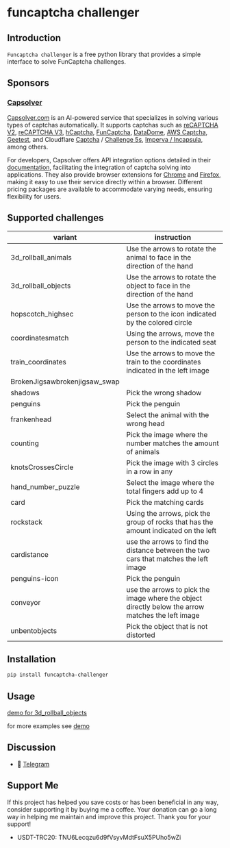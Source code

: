 # funcaptcha challenger

## Introduction

`Funcaptcha challenger` is a free python library that provides a simple interface to solve FunCaptcha challenges.

## Sponsors

### [Capsolver](https://capsolver.com?utm_source=github&utm_medium=banner_github&utm_campaign=funcaptcha_challenger)

[Capsolver.com](https://www.capsolver.com/?utm_source=github&utm_medium=banner_github&utm_campaign=funcaptcha_challenger)
is an AI-powered service that specializes in solving various types of captchas automatically. It supports captchas such
as [reCAPTCHA V2](https://docs.capsolver.com/guide/captcha/ReCaptchaV2.html?utm_source=github&utm_medium=banner_github&utm_campaign=funcaptcha_challenger), [reCAPTCHA V3](https://docs.capsolver.com/guide/captcha/ReCaptchaV3.html?utm_source=github&utm_medium=banner_github&utm_campaign=funcaptcha_challenger), [hCaptcha](https://docs.capsolver.com/guide/captcha/HCaptcha.html?utm_source=github&utm_medium=banner_github&utm_campaign=funcaptcha_challenger), [FunCaptcha](https://docs.capsolver.com/guide/captcha/FunCaptcha.html?utm_source=github&utm_medium=banner_github&utm_campaign=funcaptcha_challenger), [DataDome](https://docs.capsolver.com/guide/captcha/DataDome.html?utm_source=github&utm_medium=banner_github&utm_campaign=funcaptcha_challenger), [AWS Captcha](https://docs.capsolver.com/guide/captcha/awsWaf.html?utm_source=github&utm_medium=banner_github&utm_campaign=funcaptcha_challenger), [Geetest](https://docs.capsolver.com/guide/captcha/Geetest.html?utm_source=github&utm_medium=banner_github&utm_campaign=funcaptcha_challenger),
and
Cloudflare [Captcha](https://docs.capsolver.com/guide/antibots/cloudflare_turnstile.html?utm_source=github&utm_medium=banner_github&utm_campaign=funcaptcha_challenger) / [Challenge 5s](https://docs.capsolver.com/guide/antibots/cloudflare_challenge.html?utm_source=github&utm_medium=banner_github&utm_campaign=funcaptcha_challenger), [Imperva / Incapsula](https://docs.capsolver.com/guide/antibots/imperva.html?utm_source=github&utm_medium=banner_github&utm_campaign=funcaptcha_challenger),
among others.

For developers, Capsolver offers API integration options detailed in
their [documentation](https://docs.capsolver.com/?utm_source=github&utm_medium=banner_github&utm_campaign=funcaptcha_challenger),
facilitating the integration of captcha solving into applications. They also provide browser extensions
for [Chrome](https://chromewebstore.google.com/detail/captcha-solver-auto-captc/pgojnojmmhpofjgdmaebadhbocahppod)
and [Firefox](https://addons.mozilla.org/es/firefox/addon/capsolver-captcha-solver/), making it easy to use their
service directly within a browser. Different pricing packages are available to accommodate varying needs, ensuring
flexibility for users.

## Supported challenges

| variant                       | instruction                                                                                       |                                                                              
|-------------------------------|---------------------------------------------------------------------------------------------------|
| 3d_rollball_animals           | Use the arrows to rotate the animal to face in the direction of the hand                          |
| 3d_rollball_objects           | Use the arrows to rotate the object to face in the direction of the hand                          |
| hopscotch_highsec             | Use the arrows to move the person to the icon indicated by the colored circle                     |                                                                                          
| coordinatesmatch              | Using the arrows, move the person to the indicated seat                                           |       
| train_coordinates             | Use the arrows to move the train to the coordinates indicated in the left image                   |
| BrokenJigsawbrokenjigsaw_swap |                                                                                                   | 
| shadows                       | Pick the wrong shadow                                                                             |
| penguins                      | Pick the penguin                                                                                  |
| frankenhead                   | Select the animal with the wrong head                                                             |
| counting                      | Pick the image where the number matches the amount of animals                                     |
| knotsCrossesCircle            | Pick the image with 3 circles in a row in any                                                     |
| hand_number_puzzle            | Select the image where the total fingers add up to 4                                              |
| card                          | Pick the matching cards                                                                           |
| rockstack                     | Using the arrows, pick the group of rocks that has the amount indicated on the left               | 
| cardistance                   | use the arrows to find the distance between the two cars that matches the left image              | 
| penguins-icon                 | Pick the penguin                                                                                  | 
| conveyor                      | use the arrows to pick the image where the object directly below the arrow matches the left image | 
| unbentobjects                 | Pick the object that is not distorted                                                             | 

## Installation

```bash
pip install funcaptcha-challenger
```

## Usage

[demo for 3d_rollball_objects](demo/3d_rollball_animals_demo.py)

for more examples see [demo](demo)

## Discussion

- 📱 [Telegram](https://t.me/+shEEyNIEe55lN2Rl)

## Support Me

If this project has helped you save costs or has been beneficial in any way, consider supporting it by buying me a
coffee. Your donation can go a long way in helping me maintain and improve this project. Thank you for your support!

- USDT-TRC20: TNU6Lecqzu6d9fVsyvMdtFsuX5PUho5wZi


